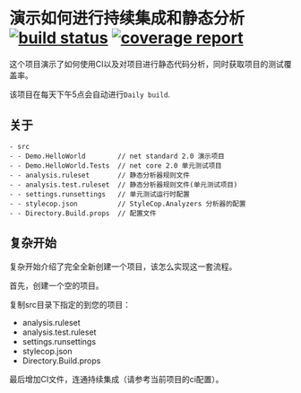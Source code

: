 # 演示如何进行持续集成和静态分析 [![build status](http://gitlab.ztgame.com/tech/public/demo-how-to-use-ci-and-code-analysis/badges/master/build.svg)](http://gitlab.ztgame.com/tech/public/demo-how-to-use-ci-and-code-analysis/commits/master) [![coverage report](http://gitlab.ztgame.com/tech/public/demo-how-to-use-ci-and-code-analysis/badges/master/coverage.svg)](http://gitlab.ztgame.com/tech/public/demo-how-to-use-ci-and-code-analysis/commits/master)

这个项目演示了如何使用CI以及对项目进行静态代码分析，同时获取项目的测试覆盖率。

该项目在每天下午5点会自动进行`Daily build`.

## 关于

```
- src
- - Demo.HelloWorld        // net standard 2.0 演示项目
- - Demo.HelloWorld.Tests  // net core 2.0 单元测试项目
- - analysis.ruleset       // 静态分析器规则文件
- - analysis.test.ruleset  // 静态分析器规则文件(单元测试项目)
- - settings.runsettings   // 单元测试运行时配置
- - stylecop.json          // StyleCop.Analyzers 分析器的配置
- - Directory.Build.props  // 配置文件
```

## 复杂开始

复杂开始介绍了完全全新创建一个项目，该怎么实现这一套流程。

首先，创建一个空的项目。

复制src目录下指定的到您的项目：

- analysis.ruleset
- analysis.test.ruleset
- settings.runsettings
- stylecop.json
- Directory.Build.props

最后增加CI文件，连通持续集成（请参考当前项目的ci配置）。